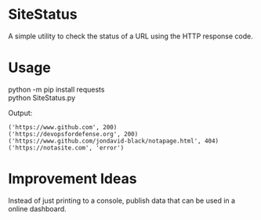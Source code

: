 # SiteStatus
A simple utility to check the status of a URL using the HTTP response code.

# Usage
python -m pip install requests <br>
python SiteStatus.py

Output: <br>
  ```('https://www.google.com', 200)
  ('https://www.github.com', 200)
  ('https://devopsfordefense.org', 200)
  ('https://www.github.com/jondavid-black/notapage.html', 404)
  ('https://notasite.com', 'error')
  ```

# Improvement Ideas
Instead of just printing to a console, publish data that can be used in a online dashboard.
